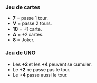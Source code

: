
### Jeu de cartes

- **7** = passe 1 tour.
- **V** = passe 2 tours.
- **10** = +1 carte.
- **A** = +2 cartes.
- **8** = Joker.

### Jeu de UNO

- Les **+2** et les **+4** peuvent se cumuler.
- Le **+2** ne passe pas le tour.
- Le **+4** passe aussi le tour.

